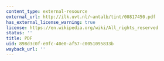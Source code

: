 ```yaml
---
content_type: external-resource
external_url: http://ilk.uvt.nl/~antalb/tint/00817450.pdf
has_external_license_warning: true
license: https://en.wikipedia.org/wiki/All_rights_reserved
status: ''
title: PDF
uid: 898d3c0f-e0fc-40e0-af57-c0051095833b
wayback_url: ''
---
```

